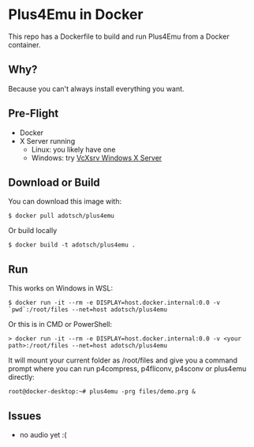 # Plus4Emu in Docker

This repo has a Dockerfile to build and run Plus4Emu from a Docker container.

## Why?

Because you can't always install everything you want.

## Pre-Flight

 * Docker
 * X Server running
   * Linux: you likely have one
   * Windows: try [VcXsrv Windows X Server](https://sourceforge.net/projects/vcxsrv/)
 
## Download or Build

You can download this image with:
```
$ docker pull adotsch/plus4emu 
```
Or build locally
```
$ docker build -t adotsch/plus4emu .
```

## Run

This works on Windows in WSL:
```
$ docker run -it --rm -e DISPLAY=host.docker.internal:0.0 -v `pwd`:/root/files --net=host adotsch/plus4emu
```
Or this is in CMD or PowerShell:
```
> docker run -it --rm -e DISPLAY=host.docker.internal:0.0 -v <your path>:/root/files --net=host adotsch/plus4emu
```

It will mount your current folder as /root/files and give you a command prompt where you can run p4compress, p4fliconv, p4sconv or plus4emu directly:
```
root@docker-desktop:~# plus4emu -prg files/demo.prg &
```

## Issues

 * no audio yet :(
